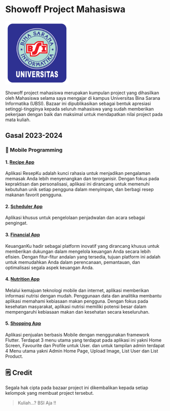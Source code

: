 # Showoff Project Mahasiswa
<img src="assets/logo_ubsi.png" width="200px"><br>

Showoff project mahasiswa merupakan kumpulan project yang dihasilkan oleh Mahasiswa selama saya mengajar di kampus
Universitas Bina Sarana Informatika (UBSI). Bazaar ini dipublikasikan sebagai bentuk apresiasi setinggi-tingginya kepada
seluruh mahasiswa yang sudah memberikan pekerjaan dengan baik dan maksimal
untuk mendapatkan nilai project pada mata kuliah.

## Gasal 2023-2024
### 📱 Mobile Programming
#### 1. <a href="https://github.com/aldytarigan/recipe_app">Recipe App</a>
Aplikasi ResepKu adalah kunci rahasia untuk menjadikan pengalaman memasak Anda lebih menyenangkan dan terorganisir. Dengan fokus pada kepraktisan dan personalisasi, aplikasi ini dirancang untuk memenuhi kebutuhan unik setiap pengguna dalam menyimpan, dan berbagi resep makanan favorit pengguna.

#### 2. <a href="https://github.com/SuamiSahShiroko/simple-scheduler-ubsi">Scheduler App</a>
Aplikasi khusus untuk pengelolaan penjadwalan dan acara sebagai pengingat.

#### 3. <a href="https://github.com/andrr64/KeuanganKu">Financial App</a>
KeuanganKu hadir sebagai platform inovatif yang dirancang khusus untuk memberikan dukungan dalam mengelola keuangan Anda secara lebih efisien. Dengan fitur-fitur andalan yang tersedia, tujuan platform ini adalah untuk memudahkan Anda dalam perencanaan, pemantauan, dan optimalisasi segala aspek keuangan Anda.

#### 4. <a href="https://github.com/Enzeed/Nutrisi-Apps-Kelompok2-FINAL_MP/tree/main/nutrisi">Nutrition App</a>
Melalui kemajuan teknologi mobile dan internet, aplikasi memberikan informasi nutrisi dengan mudah. Penggunaan data dan analitika membantu aplikasi memahami kebiasaan makan pengguna. Dengan fokus pada kesehatan masyarakat, aplikasi nutrisi memiliki potensi besar dalam mempengaruhi kebiasaan makan dan kesehatan secara keseluruhan.

#### 5. <a href="https://github.com/prast02/asu">Shopping App</a>
Aplikasi penjualan berbasis Mobile dengan menggunakan framework Flutter. Terdapat 3 menu utama yang terdapat pada aplikasi ini yakni Home Screen, Favourite dan Profile untuk User.
dan untuk tampilan admin terdapat 4 Menu utama yakni Admin Home Page, Upload Image, List User dan List Product.

## 🗒️ Credit
Segala hak cipta pada bazaar project ini dikembalikan kepada setiap kelompok yang membuat project tersebut.
<blockquote>Kuliah...? BSI Aja !!</blockquote>
